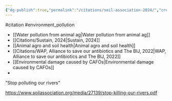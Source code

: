 ```yaml
---
{"dg-publish":true,"permalink":"/citations/soil-association-2024/","created":"2024-08-28T14:05:29.819+01:00","updated":"2025-09-28T23:41:56.512+01:00"}
---
```


#citation #environment_pollution 

- [[Water pollution from animal ag\|Water pollution from animal ag]]
- [[Citations/Sustain, 2024\|Sustain, 2024]]
- [[Animal agro and soil health\|Animal agro and soil health]]
- [[Citations/WAP, Alliance to save our antibiotics and The BIJ, 2022\|WAP, Alliance to save our antibiotics and The BIJ, 2022]]
- [[Environmental damage caused by CAFOs\|Environmental damage caused by CAFOs]]
- 

"Stop polluting our rivers"

https://www.soilassociation.org/media/27139/stop-killing-our-rivers.pdf




